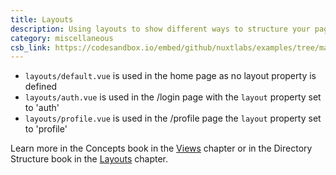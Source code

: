 ```yaml
---
title: Layouts
description: Using layouts to show different ways to structure your page
category: miscellaneous
csb_link: https://codesandbox.io/embed/github/nuxtlabs/examples/tree/master/miscellaneous/layouts?fontsize=14&hidenavigation=1&module=%2Fpages%2Fprofile.vue&theme=dark&view=editor
---
```


<example-intro></example-intro>

- `layouts/default.vue` is used in the home page as no layout property is defined
- `layouts/auth.vue` is used in the /login page with the `layout` property set to 'auth'
- `layouts/profile.vue` is used in the /profile page the `layout` property set to 'profile'

<base-alert type="next">

Learn more in the Concepts book in the [Views](/docs/2.x/concepts/views) chapter or in the Directory Structure book in the [Layouts](/docs/2.x/directory-structure/layouts) chapter.

</base-alert>

<code-sandbox :src="csb_link"></code-sandbox>
